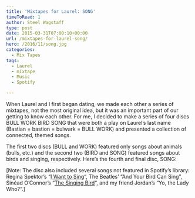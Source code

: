 ```yaml
---
title: 'Mixtapes for Laurel: SONG'
timeToRead: 1 
author: Steel Wagstaff
type: post
date: 2015-03-31T07:00:10+00:00
url: /mixtapes-for-laurel-song/
hero: /2016/11/song.jpg
categories:
  - Mix Tapes
tags:
  - Laurel
  - mixtape
  - Music
  - Spotify

---
```

When Laurel and I first began dating, we made each other a series of mixtapes, not the most original idea, but it was an important part of our getting to know each other. For me, I decided to make a series of four discs BULL WORK BIRD SONG that were both a play on Laurel&#8217;s last name (Bastian = bastion = bulwark = BULL WORK) and presented a collection of connected, themed songs.

The first two discs (BULL and WORK) featured only songs about animals (bulls, etc.) and the second two (BIRD and SONG) featured songs about birds and singing, respectively. Here&#8217;s the fourth and final disc, SONG:



[Note: The disc also included several songs not featured in Spotify&#8217;s library: Regina Spektor&#8217;s &#8220;<a href="https://www.youtube.com/watch?v=7AFPjU-GQMY" target="_blank">I Want to Sing</a>&#8220;, The Beatles&#8217; &#8220;And Your Bird Can Sing&#8221;, Sinéad O&#8217;Connor&#8217;s &#8220;<a href="https://www.youtube.com/watch?v=FHJJCCMEo2w" target="_blank">The Singing Bird</a>&#8220;, and my friend Jordan&#8217;s &#8220;Yo, the Lady Who?&#8221;.]